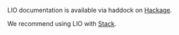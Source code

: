 LIO documentation is available via haddock on
[Hackage](http://hackage.haskell.org/package/lio).

We recommend using LIO with [Stack](http://haskellstack.org).
